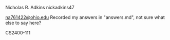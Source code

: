 Nicholas R. Adkins
nickadkins47

na761422@ohio.edu
Recorded my answers in "answers.md", not sure what else to say here?

CS2400-111

